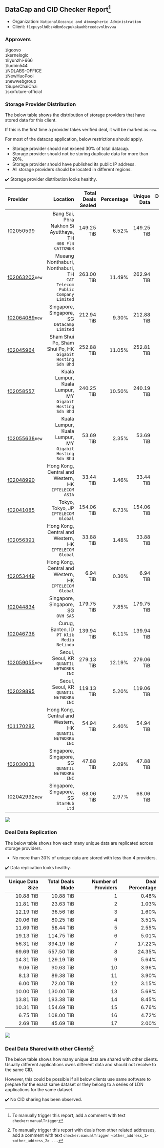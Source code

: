 ## DataCap and CID Checker Report[^1]
 - Organization: `NationalOceanic and Atmospheric Administration`
 - Client: `f1xpuyolh6bz4dbm6ozpukakaohbreedevnlbvvwa`
### Approvers
`1`igoovo<br/>`1`kernelogic<br/>`1`liyunzhi-666<br/>`1`luobin544<br/>`1`NDLABS-OFFICE<br/>`1`NewHuoPool<br/>`1`newwebgroup<br/>`1`SuperChaiChai<br/>`1`sxxfuture-official

### Storage Provider Distribution
The below table shows the distribution of storage providers that have stored data for this client.

If this is the first time a provider takes verified deal, it will be marked as `new`.

For most of the datacap application, below restrictions should apply.
 - Storage provider should not exceed 30% of total datacap.
 - Storage provider should not be storing duplicate data for more than 20%.
 - Storage provider should have published its public IP address.
 - All storage providers should be located in different regions.

✔️ Storage provider distribution looks healthy.

| Provider                                                    |                                                                   Location | Total Deals Sealed | Percentage | Unique Data | Duplicate Deals |
| :---------------------------------------------------------- | -------------------------------------------------------------------------: | -----------------: | ---------: | ----------: | --------------: |
| [f02050599](https://filfox.info/en/address/f02050599)       |              Bang Sai, Phra Nakhon Si Ayutthaya, TH<br/>`408 Fl4 CATTOWER` |         149.25 TiB |      6.52% |  149.25 TiB |           0.00% |
| [f02063202](https://filfox.info/en/address/f02063202)`new`  | Mueang Nonthaburi, Nonthaburi, TH<br/>`CAT Telecom Public Company Limited` |         263.00 TiB |     11.49% |  262.94 TiB |           0.02% |
| [f02064089](https://filfox.info/en/address/f02064089)`new`  |                            Singapore, Singapore, SG<br/>`Datacamp Limited` |         212.94 TiB |      9.30% |  212.88 TiB |           0.03% |
| [f02045964](https://filfox.info/en/address/f02045964)       |               Sham Shui Po, Sham Shui Po, HK<br/>`Gigabit Hosting Sdn Bhd` |         252.88 TiB |     11.05% |  252.81 TiB |           0.02% |
| [f02058557](https://filfox.info/en/address/f02058557)       |               Kuala Lumpur, Kuala Lumpur, MY<br/>`Gigabit Hosting Sdn Bhd` |         240.25 TiB |     10.50% |  240.19 TiB |           0.03% |
| [f02055638](https://filfox.info/en/address/f02055638)`new`  |               Kuala Lumpur, Kuala Lumpur, MY<br/>`Gigabit Hosting Sdn Bhd` |          53.69 TiB |      2.35% |   53.69 TiB |           0.00% |
| [f02048990](https://filfox.info/en/address/f02048990)       |                    Hong Kong, Central and Western, HK<br/>`IPTELECOM ASIA` |          33.44 TiB |      1.46% |   33.44 TiB |           0.00% |
| [f02041085](https://filfox.info/en/address/f02041085)       |                                    Tokyo, Tokyo, JP<br/>`IPTELECOM Global` |         154.06 TiB |      6.73% |  154.06 TiB |           0.00% |
| [f02056391](https://filfox.info/en/address/f02056391)       |                  Hong Kong, Central and Western, HK<br/>`IPTELECOM Global` |          33.88 TiB |      1.48% |   33.88 TiB |           0.00% |
| [f02053449](https://filfox.info/en/address/f02053449)       |                  Hong Kong, Central and Western, HK<br/>`IPTELECOM Global` |           6.94 TiB |      0.30% |    6.94 TiB |           0.00% |
| [f02044834](https://filfox.info/en/address/f02044834)       |                                     Singapore, Singapore, SG<br/>`OVH SAS` |         179.75 TiB |      7.85% |  179.75 TiB |           0.00% |
| [f02046736](https://filfox.info/en/address/f02046736)       |                              Curug, Banten, ID<br/>`PT Klik Media Netindo` |         139.94 TiB |      6.11% |  139.94 TiB |           0.00% |
| [f02059055](https://filfox.info/en/address/f02059055)`new`  |                                Seoul, Seoul, KR<br/>`QUANTIL NETWORKS INC` |         279.13 TiB |     12.19% |  279.06 TiB |           0.02% |
| [f02029895](https://filfox.info/en/address/f02029895)       |                                Seoul, Seoul, KR<br/>`QUANTIL NETWORKS INC` |         119.13 TiB |      5.20% |  119.06 TiB |           0.05% |
| [f01170282](https://filfox.info/en/address/f01170282)       |              Hong Kong, Central and Western, HK<br/>`QUANTIL NETWORKS INC` |          54.94 TiB |      2.40% |   54.94 TiB |           0.00% |
| [f02030031](https://filfox.info/en/address/f02030031)       |                        Singapore, Singapore, SG<br/>`QUANTIL NETWORKS INC` |          47.88 TiB |      2.09% |   47.88 TiB |           0.00% |
| [f02042992](https://filfox.info/en/address/f02042992)`new`  |                                 Singapore, Singapore, SG<br/>`StarHub Ltd` |          68.06 TiB |      2.97% |   68.06 TiB |           0.00% |

<img src="https://raw.githubusercontent.com/data-preservation-programs/filplus-checker-assets/main/filecoin-project/filecoin-plus-large-datasets/issues/1651/1680640861752.png"/>

### Deal Data Replication
The below table shows how each many unique data are replicated across storage providers.

- No more than 30% of unique data are stored with less than 4 providers.

✔️ Data replication looks healthy.

| Unique Data Size | Total Deals Made | Number of Providers | Deal Percentage |
| ---------------: | ---------------: | ------------------: | --------------: |
|        10.88 TiB |        10.88 TiB |                   1 |           0.48% |
|        11.81 TiB |        23.63 TiB |                   2 |           1.03% |
|        12.19 TiB |        36.56 TiB |                   3 |           1.60% |
|        20.06 TiB |        80.25 TiB |                   4 |           3.51% |
|        11.69 TiB |        58.44 TiB |                   5 |           2.55% |
|        19.13 TiB |       114.75 TiB |                   6 |           5.01% |
|        56.31 TiB |       394.19 TiB |                   7 |          17.22% |
|        69.69 TiB |       557.50 TiB |                   8 |          24.35% |
|        14.31 TiB |       129.19 TiB |                   9 |           5.64% |
|         9.06 TiB |        90.63 TiB |                  10 |           3.96% |
|         8.13 TiB |        89.38 TiB |                  11 |           3.90% |
|         6.00 TiB |        72.00 TiB |                  12 |           3.15% |
|        10.00 TiB |       130.00 TiB |                  13 |           5.68% |
|        13.81 TiB |       193.38 TiB |                  14 |           8.45% |
|        10.31 TiB |       154.69 TiB |                  15 |           6.76% |
|         6.75 TiB |       108.00 TiB |                  16 |           4.72% |
|         2.69 TiB |        45.69 TiB |                  17 |           2.00% |

<img src="https://raw.githubusercontent.com/data-preservation-programs/filplus-checker-assets/main/filecoin-project/filecoin-plus-large-datasets/issues/1651/1680640862525.png"/>

### Deal Data Shared with other Clients[^3]
The below table shows how many unique data are shared with other clients.
Usually different applications owns different data and should not resolve to the same CID.

However, this could be possible if all below clients use same software to prepare for the exact same dataset or they belong to a series of LDN applications for the same dataset.

✔️ No CID sharing has been observed.

[^1]: To manually trigger this report, add a comment with text `checker:manualTrigger`

[^2]: Deals from those addresses are combined into this report as they are specified with `checker:manualTrigger`

[^3]: To manually trigger this report with deals from other related addresses, add a comment with text `checker:manualTrigger <other_address_1> <other_address_2> ...`
